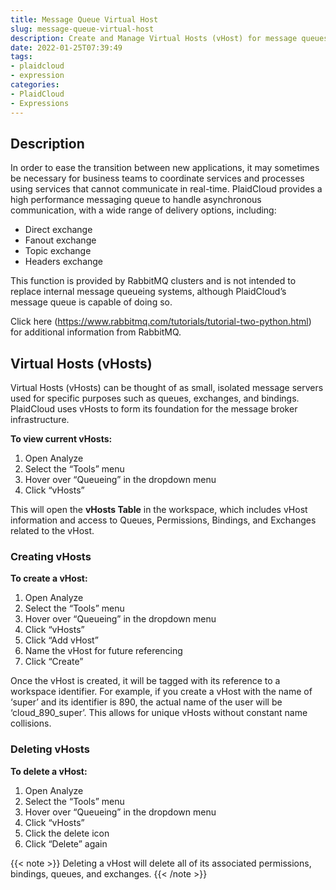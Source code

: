 ```yaml
---
title: Message Queue Virtual Host
slug: message-queue-virtual-host
description: Create and Manage Virtual Hosts (vHost) for message queues
date: 2022-01-25T07:39:49
tags:
- plaidcloud
- expression
categories:
- PlaidCloud
- Expressions
---
```



## Description


In order to ease the transition between new applications, it may sometimes be necessary for business teams to coordinate services and processes using services that cannot communicate in real-time. PlaidCloud provides a high performance messaging queue to handle asynchronous communication, with a wide range of delivery options, including:


* Direct exchange
* Fanout exchange
* Topic exchange
* Headers exchange

This function is provided by RabbitMQ clusters and is not intended to replace internal message queueing systems, although PlaidCloud’s message queue is capable of doing so.



Click here (<https://www.rabbitmq.com/tutorials/tutorial-two-python.html>) for additional information from RabbitMQ.



## Virtual Hosts (vHosts)


Virtual Hosts (vHosts) can be thought of as small, isolated message servers used for specific purposes such as queues, exchanges, and bindings. PlaidCloud uses vHosts to form its foundation for the message broker infrastructure.



**To view current vHosts:**


1. Open Analyze
2. Select the “Tools” menu
3. Hover over “Queueing” in the dropdown menu
4. Click “vHosts”

This will open the **vHosts Table** in the workspace, which includes vHost information and access to Queues, Permissions, Bindings, and Exchanges related to the vHost.



### Creating vHosts


**To create a vHost:**


1. Open Analyze
2. Select the “Tools” menu
3. Hover over “Queueing” in the dropdown menu
4. Click “vHosts”
5. Click “Add vHost”
6. Name the vHost for future referencing
7. Click “Create”

Once the vHost is created, it will be tagged with its reference to a workspace identifier. For example, if you create a vHost with the name of ‘super’ and its identifier is 890, the actual name of the user will be ‘cloud\_890\_super’. This allows for unique vHosts without constant name collisions.



### Deleting vHosts


**To delete a vHost:**


1. Open Analyze
2. Select the “Tools” menu
3. Hover over “Queueing” in the dropdown menu
4. Click “vHosts”
5. Click the delete icon
6. Click “Delete” again

{{< note >}}
Deleting a vHost will delete all of its associated permissions, bindings, queues, and exchanges.
{{< /note >}}


  


